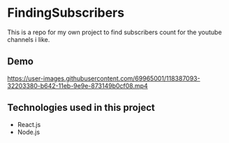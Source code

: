 # FindingSubscribers
This is a repo for my own project to find subscribers count for the youtube channels i like.

## Demo 

https://user-images.githubusercontent.com/69965001/118387093-32203380-b642-11eb-9e9e-873149b0cf08.mp4


## Technologies used in this project
- React.js
- Node.js
